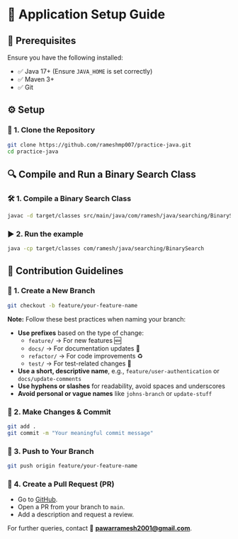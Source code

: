 # 🚀 Application Setup Guide

## 📌 Prerequisites
Ensure you have the following installed:
- ✅ Java 17+ (Ensure `JAVA_HOME` is set correctly)
- ✅ Maven 3+
- ✅ Git

## ⚙️ Setup

### 🔹 1. Clone the Repository
```sh
git clone https://github.com/rameshmp007/practice-java.git
cd practice-java
```
## 🔍 Compile and Run a Binary Search Class

### 🛠️ 1. Compile a Binary Search Class
```sh
javac -d target/classes src/main/java/com/ramesh/java/searching/BinarySearch.java
```

### ▶️ 2. Run the example
```sh
java -cp target/classes com/ramesh/java/searching/BinarySearch
```

## 📜 Contribution Guidelines

### 🔹 1. Create a New Branch
```sh
git checkout -b feature/your-feature-name
```
**Note:** Follow these best practices when naming your branch:
- **Use prefixes** based on the type of change:
    - `feature/` → For new features 🆕
    - `docs/` → For documentation updates 📝
    - `refactor/` → For code improvements ♻️
    - `test/` → For test-related changes 🧪
- **Use a short, descriptive name**, e.g., `feature/user-authentication` or `docs/update-comments`
- **Use hyphens or slashes** for readability, avoid spaces and underscores
- **Avoid personal or vague names** like `johns-branch` or `update-stuff`

### 🔹 2. Make Changes & Commit
```sh
git add .
git commit -m "Your meaningful commit message"
```

### 🔹 3. Push to Your Branch
```sh
git push origin feature/your-feature-name
```

### 🔹 4. Create a Pull Request (PR)
- Go to [GitHub](https://github.com/rameshmp007/practice-java/pulls).
- Open a PR from your branch to `main`.
- Add a description and request a review.

For further queries, contact 📧 **[pawarramesh2001@gmail.com](mailto:pawarramesh2001@gmail.com)**.